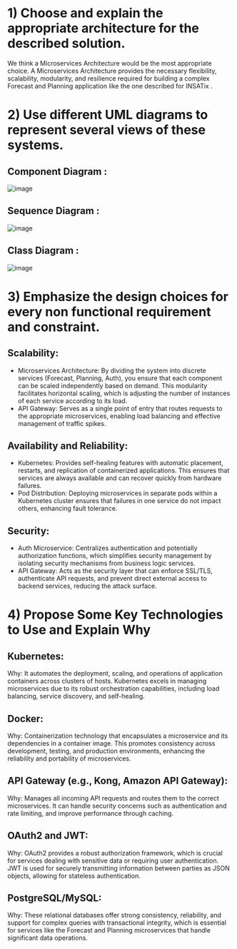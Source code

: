 # 1)  Choose and explain the appropriate architecture for the described solution.
We think a Microservices Architecture would be the most appropriate choice. A Microservices Architecture provides the necessary flexibility, scalability, modularity,
and resilience required for building a complex Forecast and Planning application like the one described for INSATix .

# 2) Use different UML diagrams to represent several views of these systems.
## Component Diagram :

![image](https://github.com/firassaada/Software-Architecture-Labs/assets/94303698/1fb202c4-0a10-42ae-95ba-835f4febe715)

## Sequence Diagram : 

![image](https://github.com/firassaada/Software-Architecture-Labs/assets/94303698/4d65fa44-22de-4d31-9936-a3e443f0ea62)

## Class Diagram :

![image](https://github.com/firassaada/Software-Architecture-Labs/assets/94303698/b5591430-f055-4723-8426-b126767fadc4)

# 3) Emphasize the design choices for every non functional requirement and constraint.
## Scalability:
- Microservices Architecture: By dividing the system into discrete services (Forecast, Planning, Auth), you ensure that each component can be scaled independently based on demand. This modularity facilitates horizontal scaling, which is adjusting the number of instances of each service according to its load.
- API Gateway: Serves as a single point of entry that routes requests to the appropriate microservices, enabling load balancing and effective management of traffic spikes.
## Availability and Reliability:
- Kubernetes: Provides self-healing features with automatic placement, restarts, and replication of containerized applications. This ensures that services are always available and can recover quickly from hardware failures.
- Pod Distribution: Deploying microservices in separate pods within a Kubernetes cluster ensures that failures in one service do not impact others, enhancing fault tolerance.
## Security:
- Auth Microservice: Centralizes authentication and potentially authorization functions, which simplifies security management by isolating security mechanisms from business logic services.
- API Gateway: Acts as the security layer that can enforce SSL/TLS, authenticate API requests, and prevent direct external access to backend services, reducing the attack surface.
# 4) Propose Some Key Technologies to Use and Explain Why
## Kubernetes:
Why: It automates the deployment, scaling, and operations of application containers across clusters of hosts. Kubernetes excels in managing microservices due to its robust orchestration capabilities, including load balancing, service discovery, and self-healing.
## Docker:
Why: Containerization technology that encapsulates a microservice and its dependencies in a container image. This promotes consistency across development, testing, and production environments, enhancing the reliability and portability of microservices.
## API Gateway (e.g., Kong, Amazon API Gateway):
Why: Manages all incoming API requests and routes them to the correct microservices. It can handle security concerns such as authentication and rate limiting, and improve performance through caching.
## OAuth2 and JWT:
Why: OAuth2 provides a robust authorization framework, which is crucial for services dealing with sensitive data or requiring user authentication. JWT is used for securely transmitting information between parties as JSON objects, allowing for stateless authentication.
## PostgreSQL/MySQL:
Why: These relational databases offer strong consistency, reliability, and support for complex queries with transactional integrity, which is essential for services like the Forecast and Planning microservices that handle significant data operations.

